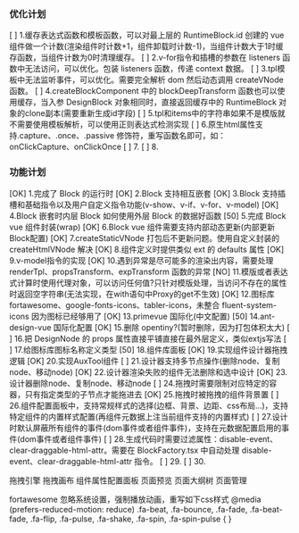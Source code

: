 ### 优化计划
[  ]  1.缓存表达式函数和模板函数，可以对最上层的 RuntimeBlock.id 创建的 vue 组件做一个计数(渲染组件时计数+1，组件卸载时计数-1)，当组件计数大于1时缓存函数，当组件计数为0时清理缓存。
[  ]  2.v-for指令和插槽的参数在 listeners 函数中无法访问，可以优化。包装 listeners 函数，传递 context 数据。
[  ]  3.tpl模板中无法监听事件，可以优化。需要完全解析 dom 然后动态调用 createVNode 函数。
[  ]  4.createBlockComponent 中的 blockDeepTransform 函数也可以使用缓存，当入参 DesignBlock 对象相同时，直接返回缓存中的 RuntimeBlock 对象的clone副本(需要重新生成id字段)
[  ]  5.tpl和items中的字符串如果不是模版就不需要使用模板解析，可以使用正则表达式检测实现
[  ]  6.原生html属性支持.capture、.once、.passive 修饰符，重写函数名即可，如：onClickCapture、onClickOnce
[  ]  7.
[  ]  8.

### 功能计划

[OK]  1.完成了 Block 的运行时
[OK]  2.Block 支持相互嵌套
[OK]  3.Block 支持插槽和基础指令以及用户自定义指令功能(v-show、v-if、v-for、v-model)
[OK]  4.Block 嵌套时内层 Block 如何使用外层 Block 的数据好函数
[50]  5.完成 Block vue 组件封装(wrap)
[OK]  6.Block vue 组件需要支持内部动态更新(内部更新Block配置)
[OK]  7.createStaticVNode 打包后不更新问题。使用自定义封装的 createHtmlVNode 解决
[OK]  8.组件定义时提供类似 ext 的 defaults 属性
[OK]  9.v-model指令的实现
[OK] 10.遇到异常是尽可能多的渲染出内容，需要处理 renderTpl、propsTransform、expTransform 函数的异常
[NO] 11.模版或者表达式计算时使用代理对象，可以访问任何值?只针对模版处理，当访问不存在的属性时返回空字符串(无法实现，在with语句中Proxy的get不生效)
[OK] 12.图标库 fortawesome、google-fonts-icons、tabler-icons，未整合 fluent-system-icons 因为图标已经够用了
[OK] 13.primevue 国际化(中文配置)
[50] 14.ant-design-vue 国际化配置 
[OK] 15.删除 opentiny?(暂时删除，因为打包体积太大)
[  ] 16.把 DesignNode 的 props 属性直接平铺直接在最外层定义，类似extjs写法
[  ] 17.给图标库图标名称定义类型
[50] 18.组件库面板
[OK] 19.实现组件设计器拖拽逻辑
[OK] 20.实现AuxTool组件
[  ] 21.设计器支持多节点操作(删除node、复制node、移动node)
[OK] 22.设计器渲染失败的组件无法删除和选中设计
[OK] 23.设计器删除node、复制node、移动node
[  ] 24.拖拽时需要限制对应特定的容器，只有指定类型的子节点才能拖进去
[OK] 25.拖拽时被拖拽的组件背景置
[  ] 26.组件配置面板中，支持常规样式的选择(边框、背景、边距、css布局...)，支持特定组件的内置样式配置(再组件元数据上注当前组件支持的内置样式)
[  ] 27.设计时默认屏蔽所有组件的事件(dom事件或者组件事件)，支持在元数据配置启用的事件(dom事件或者组件事件)
[  ] 28.生成代码时需要过滤属性：disable-event、clear-draggable-html-attr。需要在 BlockFactory.tsx 中自动处理 disable-event、clear-draggable-html-attr 指令。
[  ] 29.
[  ] 30.




拖拽引擎
拖拽画布
组件属性配置面板
页面预览
页面大纲树
页面管理

fortawesome 忽略系统设置，强制播放动画，重写如下css样式
@media (prefers-reduced-motion: reduce) .fa-beat, .fa-bounce, .fa-fade, .fa-beat-fade, .fa-flip, .fa-pulse, .fa-shake, .fa-spin, .fa-spin-pulse {
}
